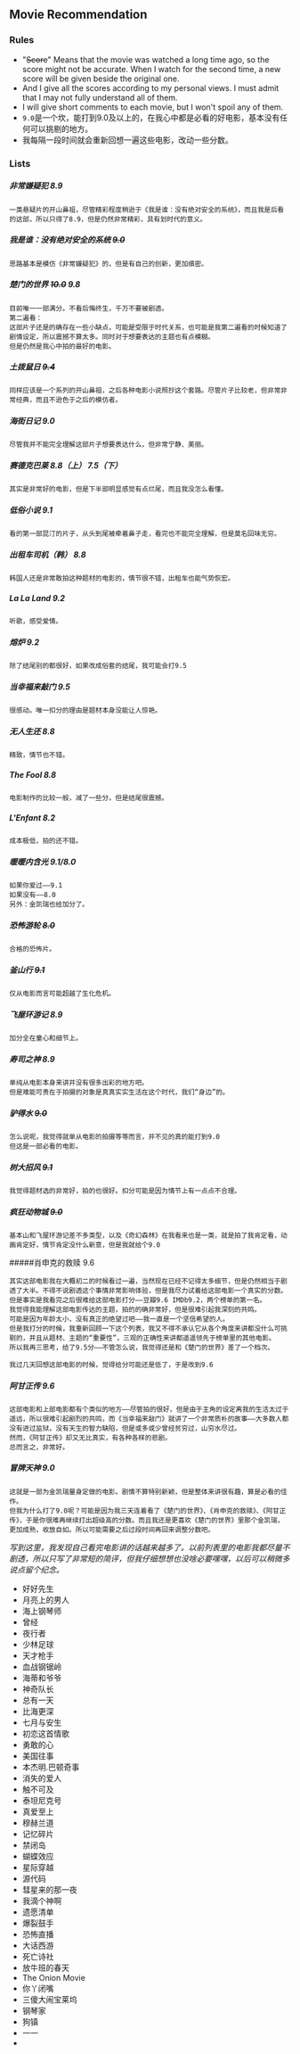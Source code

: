 ## Movie Recommendation

### Rules

- "~~Score~~" Means that the movie was watched a long time ago, so the score might not be accurate. When I watch for the second time, a new score will be given beside the original one. 
- And I give all the scores according to my personal views. I must admit that I may not fully understand all of them. 
- I will give short comments to each movie, but I won't spoil any of them. 
- `9.0`是一个坎，能打到9.0及以上的，在我心中都是必看的好电影，基本没有任何可以挑剔的地方。
- 我每隔一段时间就会重新回想一遍这些电影，改动一些分数。



### Lists

##### 非常嫌疑犯 8.9

```
一类悬疑片的开山鼻祖，尽管精彩程度稍逊于《我是谁：没有绝对安全的系统》，而且我是后看的这部，所以只得了8.9，但是仍然非常精彩，具有划时代的意义。
```

##### 我是谁：没有绝对安全的系统 ~~9.0~~

```
思路基本是模仿《非常嫌疑犯》的，但是有自己的创新，更加缜密。
```

##### 楚门的世界 ~~10.0~~ 9.8

```
目前唯一一部满分。不看后悔终生，千万不要被剧透。
第二遍看：
这部片子还是的确存在一些小缺点，可能是受限于时代关系，也可能是我第二遍看的时候知道了剧情设定，所以震撼不算太多。同时对于想要表达的主题也有点模糊。
但是仍然是我心中拍的最好的电影。
```

##### 土拨鼠日 ~~9.4~~

```
同样应该是一个系列的开山鼻祖，之后各种电影小说照抄这个套路。尽管片子比较老，但非常非常经典，而且不逊色于之后的模仿者。
```

##### 海街日记 9.0

```
尽管我并不能完全理解这部片子想要表达什么，但非常宁静、美丽。
```

##### 赛德克巴莱 8.8（上）  7.5（下）

```
其实是非常好的电影，但是下半部明显感觉有点烂尾，而且我没怎么看懂。
```

##### 低俗小说 9.1

```
看的第一部昆汀的片子，从头到尾被牵着鼻子走，看完也不能完全理解，但是莫名回味无穷。
```

##### 出租车司机（韩） 8.8

```
韩国人还是非常敢拍这种题材的电影的，情节很不错，出租车也能气势恢宏。
```

##### La La Land 9.2

```
听歌，感受爱情。
```

##### 熔炉 9.2

```
除了结尾别的都很好，如果改成俗套的结尾，我可能会打9.5
```

##### 当幸福来敲门 9.5

```
很感动。唯一扣分的理由是题材本身没能让人惊艳。
```

##### 无人生还 8.8

```
精致，情节也不错。
```

##### The Fool 8.8

```
电影制作的比较一般，减了一些分，但是结尾很震撼。
```

##### L'Enfant 8.2

```
成本极低，拍的还不错。
```

##### 暖暖内含光 9.1/8.0

```
如果你爱过——9.1
如果没有——8.0
另外：金凯瑞也给加分了。
```

##### 恐怖游轮 ~~8.0~~

```
合格的恐怖片。
```

##### 釜山行 ~~9.1~~

```
仅从电影而言可能超越了生化危机。
```

##### 飞屋环游记 8.9

```
加分全在童心和细节上。
```

##### 寿司之神 8.9

```
单纯从电影本身来讲并没有很多出彩的地方吧。
但是难能可贵在于拍摄的对象是真真实实生活在这个时代，我们“身边”的。
```

##### 驴得水 ~~9.0~~

```
怎么说呢，我觉得就单从电影的拍摄等等而言，并不见的真的能打到9.0
但这是一部必看的电影。
```

##### 树大招风 ~~9.1~~

```
我觉得题材选的非常好，拍的也很好。扣分可能是因为情节上有一点点不合理。
```

##### 疯狂动物城 ~~9.0~~

```
基本山和飞屋环游记差不多类型，以及《奇幻森林》在我看来也是一类，就是拍了我肯定看，动画肯定好，情节肯定没什么新意，但是我就给个9.0
```

#####肖申克的救赎 9.6

```
其实这部电影我在大概初二的时候看过一遍，当然现在已经不记得太多细节，但是仍然相当于剧透了大半。不得不说剧透这个事情非常影响体验，但是我尽力试着给这部电影一个真实的分数。
但是事实是我看完之后很难给这部电影打分——豆瓣9.6 IMDb9.2，两个榜单的第一名。
我觉得我能理解这部电影传达的主题，拍的的确非常好，但是很难引起我深刻的共鸣。
可能是因为年龄太小，没有真正的绝望过吧——我一直是一个坚信希望的人。
但是我打分的时候，我重新回顾一下这个列表，我又不得不承认它从各个角度来讲都没什么可挑剔的，并且从题材、主题的“重要性”，三观的正确性来讲都遥遥领先于榜单里的其他电影。
所以我再三思考，给了9.5分——不管怎么说，我觉得还是和《楚门的世界》差了一个档次。

我过几天回想这部电影的时候，觉得给分可能还是低了，于是改到9.6
```

##### 阿甘正传 9.6

```
这部电影和上部电影都有个类似的地方——尽管拍的很好，但是由于主角的设定离我的生活太过于遥远，所以很难引起剧烈的共鸣，而《当幸福来敲门》就讲了一个非常质朴的故事——大多数人都没有进过监狱，没有天生的智力缺陷，但是或多或少曾经贫穷过，山穷水尽过。
然而，《阿甘正传》却又无比真实，有各种各样的悲剧。
总而言之，非常好。
```

##### 冒牌天神 9.0

```
这就是一部为金凯瑞量身定做的电影。剧情不算特别新颖，但是整体来讲很有趣，算是必看的佳作。
但我为什么打了9.0呢？可能是因为我三天连着看了《楚门的世界》、《肖申克的救赎》、《阿甘正传》，于是你很难再继续打出超级高的分数。而且我还是更喜欢《楚门的世界》里那个金凯瑞，更加成熟，收放自如。所以可能需要之后过段时间再回来调整分数吧。
```

*写到这里，我发现自己看完电影讲的话越来越多了。以前列表里的电影我都尽量不剧透，所以只写了非常短的简评，但我仔细想想也没啥必要嘿嘿，以后可以稍微多说点留个纪念。*



- 好好先生
- 月亮上的男人
- 海上钢琴师
- 曾经
- 夜行者
- 少林足球
- 天才枪手
- 血战钢锯岭
- 海蒂和爷爷
- 神奇队长
- 总有一天
- 比海更深
- 七月与安生
- 初恋这首情歌
- 勇敢的心
- 美国往事
- 本杰明.巴顿奇事
- 消失的爱人
- 触不可及
- 泰坦尼克号
- 真爱至上
- 穆赫兰道
- 记忆碎片
- 禁闭岛
- 蝴蝶效应
- 星际穿越
- 源代码
- 彗星来的那一夜
- 我滴个神啊
- 遗愿清单
- 爆裂鼓手
- 恐怖直播
- 大话西游
- 死亡诗社
- 放牛班的春天
- The Onion Movie
- 你丫闭嘴
- 三傻大闹宝莱坞
- 钢琴家
- 狗镇
- 一一
- ​

